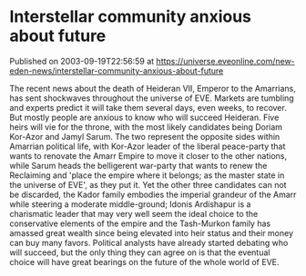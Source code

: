 # Interstellar community anxious about future
Published on 2003-09-19T22:56:59 at https://universe.eveonline.com/new-eden-news/interstellar-community-anxious-about-future

The recent news about the death of Heideran VII, Emperor to the Amarrians, has sent shockwaves throughout the universe of EVE. Markets are tumbling and experts predict it will take them several days, even weeks, to recover. But mostly people are anxious to know who will succeed Heideran. Five heirs will vie for the throne, with the most likely candidates being Doriam Kor-Azor and Jamyl Sarum. The two represent the opposite sides within Amarrian political life, with Kor-Azor leader of the liberal peace-party that wants to renovate the Amarr Empire to move it closer to the other nations, while Sarum heads the belligerent war-party that wants to renew the Reclaiming and 'place the empire where it belongs; as the master state in the universe of EVE', as they put it. Yet the other three candidates can not be discarded, the Kador family embodies the imperial grandeur of the Amarr while steering a moderate middle-ground; Idonis Ardishapur is a charismatic leader that may very well seem the ideal choice to the conservative elements of the empire and the Tash-Murkon family has amassed great wealth since being elevated into heir status and their money can buy many favors. Political analysts have already started debating who will succeed, but the only thing they can agree on is that the eventual choice will have great bearings on the future of the whole world of EVE.
